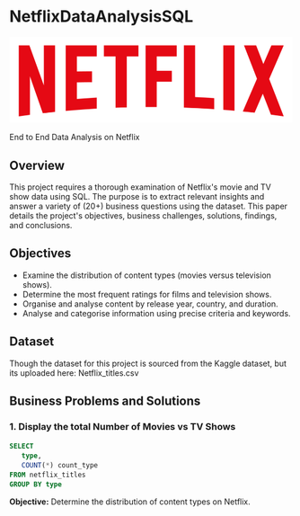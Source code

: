 # NetflixDataAnalysisSQL

![Netflix_Logo](https://github.com/eniolaoladapo/NetflixDataAnalysisSQL/blob/main/NetflixLogo.png)

End to End Data Analysis on Netflix

## Overview
This project requires a thorough examination of Netflix's movie and TV show data using SQL. The purpose is to extract relevant insights and answer a variety of (20+) business questions using the dataset. This paper details the project's objectives, business challenges, solutions, findings, and conclusions.
 
## Objectives
 
- Examine the distribution of content types (movies versus television shows).
- Determine the most frequent ratings for films and television shows.
- Organise and analyse content by release year, country, and duration.
- Analyse and categorise information using precise criteria and keywords.
 
## Dataset
 
Though the dataset for this project is sourced from the Kaggle dataset, but its uploaded here: Netflix_titles.csv
 
 
## Business Problems and Solutions
 
### 1. Display the total Number of Movies vs TV Shows
 
```sql
SELECT 
   type,
   COUNT(*) count_type
FROM netflix_titles
GROUP BY type
```
 
**Objective:** Determine the distribution of content types on Netflix.
